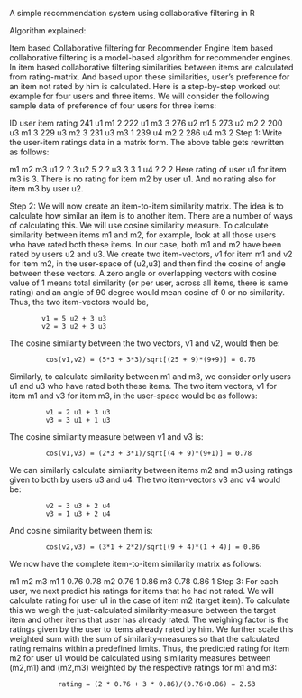 A simple recommendation system using collaborative filtering in R

Algorithm explained:

Item based Collaborative filtering for Recommender Engine
Item based collaborative filtering is a model-based algorithm for recommender engines. In item based collaborative filtering similarities between items are calculated from rating-matrix. And based upon these similarities, user’s preference for an item not rated by him is calculated. Here is a step-by-step worked out example for four users and three items. We will consider the following sample data of  preference of four users for three items:

ID	user	item	rating
241	u1	m1	2
222	u1	m3	3
276	u2	m1	5
273	u2	m2	2
200	u3	m1	3
229	u3	m2	3
231	u3	m3	1
239	u4	m2	2
286	u4	m3	2
Step 1: Write the user-item ratings data in a matrix form. The above table gets rewritten as follows:

m1	m2	m3
u1	2	?	3
u2	5	2	?
u3	3	3	1
u4	?	2	2
Here rating of user u1 for item m3 is 3. There is no rating for item m2 by user u1. And no rating also for item m3 by user u2.

Step 2: We will now create an item-to-item similarity matrix. The idea is to calculate how similar an item is to another item. There are a number of ways of calculating this. We will use cosine similarity measure.  To calculate similarity between items m1 and m2, for example, look at all those users who have rated both these items. In our case, both m1 and m2 have been rated by users u2 and u3. We create two item-vectors, v1 for item m1 and v2 for item m2, in the user-space of (u2,u3) and then find the cosine of angle between these vectors. A zero angle or overlapping vectors with cosine value of 1 means total similarity (or per user, across all items, there is same rating) and an angle of 90 degree would mean cosine of 0 or no similarity. Thus, the two item-vectors would be,

            v1 = 5 u2 + 3 u3
            v2 = 3 u2 + 3 u3
The cosine similarity between the two vectors, v1 and v2, would then be:

             cos(v1,v2) = (5*3 + 3*3)/sqrt[(25 + 9)*(9+9)] = 0.76
Similarly, to calculate similarity between m1 and m3, we consider only users u1 and u3 who have rated both these items. The two item vectors, v1 for item m1 and v3 for item m3, in the user-space would be as follows:

             v1 = 2 u1 + 3 u3
             v3 = 3 u1 + 1 u3
The cosine similarity measure between v1 and v3 is:

             cos(v1,v3) = (2*3 + 3*1)/sqrt[(4 + 9)*(9+1)] = 0.78
We can similarly calculate similarity between items m2 and m3 using ratings given to both by users u3 and u4. The two item-vectors v3 and v4 would be:

             v2 = 3 u3 + 2 u4
             v3 = 1 u3 + 2 u4
And cosine similarity between them is:

             cos(v2,v3) = (3*1 + 2*2)/sqrt[(9 + 4)*(1 + 4)] = 0.86
We now have the complete item-to-item similarity matrix as follows:

m1	m2	m3
m1	1	0.76	0.78
m2	0.76	1	0.86
m3	0.78	0.86	1
Step 3: For each user, we next predict his ratings for items that he had not rated. We will calculate rating for user u1 in the case of item m2 (target item). To calculate this we weigh the just-calculated similarity-measure between the target item and other items that user has already rated. The weighing factor is the ratings given by the user to items already rated by him. We further scale this weighted sum with the sum of similarity-measures so that the calculated rating remains within a predefined limits. Thus, the predicted rating for item m2 for user u1 would be calculated using similarity measures between (m2,m1) and (m2,m3) weighted by the respective ratings for m1 and m3:

                rating = (2 * 0.76 + 3 * 0.86)/(0.76+0.86) = 2.53
